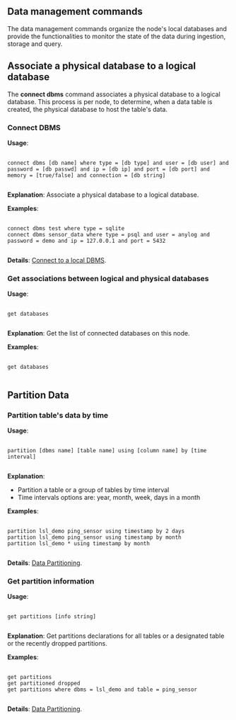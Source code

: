 ## Data management commands

The data management commands organize the node's local databases and provide the functionalities to monitor the state of the
data during ingestion, storage and query.

## Associate a physical database to a logical database
The **connect dbms** command associates a physical database to a logical database. This process is per node, to determine,
when a data table is created, the physical database to host the table's data.

### Connect DBMS
**Usage**:
<pre>
    <code>
connect dbms [db name] where type = [db type] and user = [db user] and password = [db passwd] and ip = [db ip] and port = [db port] and memory = [true/false] and connection = [db string]
    </code>
</pre>

**Explanation**: Associate a physical database to a logical database.

**Examples**:
<pre>
    <code>
connect dbms test where type = sqlite
connect dbms sensor_data where type = psql and user = anylog and password = demo and ip = 127.0.0.1 and port = 5432
    </code>
</pre>

**Details**: [Connect to a local DBMS](https://github.com/AnyLog-co/documentation/blob/master/sql%20setup.md#connecting-to-a-local-database).

### Get associations between logical and physical databases

**Usage**:
<pre>
    <code>
get databases
    </code>
</pre>

**Explanation**: Get the list of connected databases on this node.

**Examples**:
<pre>
    <code>
get databases
    </code>
</pre>

## Partition Data

### Partition table's data by time
**Usage**:
<pre>
    <code>
partition [dbms name] [table name] using [column name] by [time interval]
    </code>
</pre>

**Explanation**: 
* Partition a table or a group of tables by time interval
* Time intervals options are: year, month, week, days in a month

**Examples**:
<pre>
    <code>
partition lsl_demo ping_sensor using timestamp by 2 days
partition lsl_demo ping_sensor using timestamp by month
partition lsl_demo * using timestamp by month
    </code>
</pre>

**Details**: [Data Partitioning](https://github.com/AnyLog-co/documentation/blob/master/anylog%20commands.md#partition-command).

### Get partition information
**Usage**:
<pre>
    <code>
get partitions [info string]
    </code>
</pre>

**Explanation**: Get partitions declarations for all tables or a designated table or the recently dropped partitions.

**Examples**:
<pre>
    <code>
get partitions
get partitioned dropped
get partitions where dbms = lsl_demo and table = ping_sensor
    </code>
</pre>

**Details**: [Data Partitioning](https://github.com/AnyLog-co/documentation/blob/master/anylog%20commands.md#partition-command).

